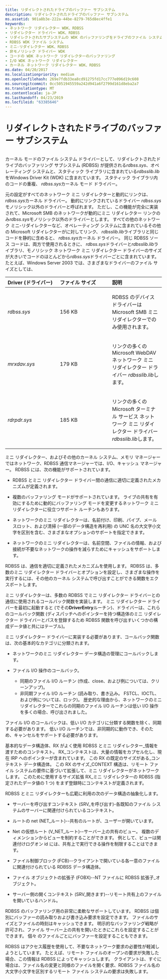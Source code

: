 ```yaml
---
title: リダイレクトされたドライブのバッファー サブシステム
description: リダイレクトされたドライブのバッファー サブシステム
ms.assetid: 901a8b3e-222a-44be-8279-765d8ec4ffe1
keywords:
- ネットワーク リダイレクター WDK、RDBSS
- リダイレクター ドライバー WDK、RDBSS
- リダイレクトされたサブシステムの WDK のバッファリングをドライブのファイル システム
- RDBSS WDK ファイル システム
- ミニ-リダイレクター WDK、RDBSS
- 非モノリシック ドライバー WDK
- コードの WDK ネットワーク リダイレクターのバッファリング
- I/O WDK ネットワーク リダイレクター
- カーネル ネットワーク リダイレクター WDK、RDBSS
ms.date: 04/20/2017
ms.localizationpriority: medium
ms.openlocfilehash: 269e7fdb33ea8cd91275fd17cc777e096d19c608
ms.sourcegitcommit: 0cc5051945559a242d941a6f2799d161d8eba2a7
ms.translationtype: MT
ms.contentlocale: ja-JP
ms.lasthandoff: 04/23/2019
ms.locfileid: "63385646"
---
```

# <a name="the-redirected-drive-buffering-subsystem"></a>リダイレクトされたドライブのバッファー サブシステム


## <span id="ddk_the_redirected_drive_buffering_subsystem_if"></span><span id="DDK_THE_REDIRECTED_DRIVE_BUFFERING_SUBSYSTEM_IF"></span>


カーネル モードのファイル システム ドライバーとして、リダイレクトされたドライブのバッファリング サブシステム (RDBSS) が提供される*rdbss.sys*、オペレーティング システムと、スタティック ライブラリに含まれている*rdbsslib.lib*をWindows Driver Kit (WDK) に含まれています。 スタティック ライブラリ内のコードの重複、 *rdbss.sys*カーネル モード ドライバー。

元の設定がすべてのネットワーク ミニ リダイレクターと動的にリンクは、 *rdbss.sys*カーネル ドライバー。 動的にリンクされているドライバー *rdbss.sys*モノリシック以外のドライバーと呼ばれます。 ただし、この機能が完全に実装されて、Microsoft SMB のネットワークが動的にミニ リダイレクター リンクのみ*rdbss.sys*モノリシック以外のドライバーとします。 すべての他のネットワーク ミニ-リダイレクターなど、オペレーティング システムに含まれているその他の Microsoft リダイレクターがに対してリンク、 *rdbsslib.lib*ライブラリと同じコードを静的に含めると、 *rdbss.sys*カーネル ドライバー。 同じ RDBSS ソース コードは、両方で使用されるときに、 *rdbss.sys*ドライバーと*rdbsslib.lib*ライブラリ、モノリシック ネットワーク ミニ リダイレクター ドライバーのサイズが大きいでコードのほとんどから*rdbss.sys*ドライバーごとに含まれています。 たとえば、Windows Server 2003 では、さまざまなドライバーのファイル サイズとしては、

<table>
<colgroup>
<col width="33%" />
<col width="33%" />
<col width="33%" />
</colgroup>
<thead>
<tr class="header">
<th align="left">Driver (ドライバー)</th>
<th align="left">ファイル サイズ</th>
<th align="left">説明</th>
</tr>
</thead>
<tbody>
<tr class="odd">
<td align="left"><p><em>rdbss.sys</em></p></td>
<td align="left"><p>156 KB</p></td>
<td align="left"><p>RDBSS のデバイス ドライバーは Microsoft SMB ミニリダイレクターでのみ使用されます。</p></td>
</tr>
<tr class="even">
<td align="left"><p><em>mrxdav.sys</em></p></td>
<td align="left"><p>179 KB</p></td>
<td align="left"><p>リンクの多くの Microsoft WebDAV ネットワーク ミニ リダイレクター ドライバー <em>rdbsslib.lib</em>します。</p></td>
</tr>
<tr class="odd">
<td align="left"><p><em>rdrpdr.sys</em></p></td>
<td align="left"><p>185 KB</p></td>
<td align="left"><p>リンクの多くの Microsoft ターミナル サービス ネットワーク ミニ リダイレクター ドライバー <em>rdbsslib.lib</em>します。</p></td>
</tr>
</tbody>
</table>

 

ミニ リダイレクター、およびその他のカーネル システム、メモリ マネージャーではネットワーク、RDBSS 通信マネージャーでは、I/O、キャッシュ マネージャー。 RDBSS には、次の機能がサポートされています。

-   RDBSS とミニ リダイレクター ドライバー間の通信に適切に定義されたメカニズムが定義されます。

-   複数のバッファリング モードがサポートされています。 ライブの共有を有効にするために動的にバッファリング モードを変更するネットワーク ミニリダイレクターに役立つサポート ルーチンもあります。

-   ネットワークのミニ リダイレクターは、名前付け、印刷、パイプ、メール スロット、および清掃 (一部のデータ構造を再利用) の UNC 名の大文字小文字を区別を含む、さまざまなオプションのサポートを指定できます。

-   ネットワークのミニ リダイレクターは、名前空間、ファイルの情報、および接続が不要なネットワークの操作を減らすためにキャッシュをサポートします。

RDBSS は、通信を適切に定義されたメカニズムを使用します。 RDBSS は、多数のミニ リダイレクター ドライバーとオプションを設定し、さまざまな操作を実行するには、その他のカーネル システムで呼び出すことができる関数をエクスポートします。

ミニ リダイレクターは、多数の RDBSS でミニ リダイレクター ドライバーとの通信に使用されるコールバック関数を実装します。 ミニ リダイレクター ドライバーを最初に起動すると (でその**DriverEntry**ルーチン)、ドライバーは、これらのコールバック関数 (ディスパッチへのポインターを持つ構造体のミニ リダイレクター ドライバーとパスを登録するため RDBSS 関数を呼び出すいくつかの構成データ値と共にはテーブル)。

ミニ リダイレクター ドライバーに実装する必要があります、コールバック関数は、次の基本的なカテゴリに分類されます。

-   ネットワークのミニ リダイレクター データ構造の管理にコールバックします。

-   ファイル I/O 操作のコールバック。
    -   同期のファイル I/O ルーチン (作成、close、および例については、クリーンアップ)。
    -   非同期ファイル I/O ルーチン (読み取り、書き込み。 FSTCL、IOCTL、および例については、ロック)。 歴史的な理由から、ネットワークのミニ リダイレクターでこれらの同期のファイル I/O ルーチンは低い I/O 操作を多くの場合、呼び出されました。

ファイル I/O のコールバックは、低い I/O カテゴリに分類する関数を除く、同期する必要があります。 低い I/O ルーチンでは、非同期的に動作でき、そのため、キャンセルをサポートする必要があります。

基本的なデータ構造体、RX がよく使用 RDBSS とミニ リダイレクター\_情報を渡すためのコンテキスト。 RX\_コンテキストは、大量の情報をカプセル化し、現在 IRP へのポインターが含まれています。 この RX の既定のサイズがある\_コンテキスト データ構造体。 この RX のサイズ\_CONTEXT 構造は、リモート ファイル システムの要件に基づいて拡張して、ミニ リダイレクターがネットワークします。 このために使用するサイズ拡張 RX\_ミニ リダイレクターの RDBSS (指定されたデータ値の 1 つ) をまず登録時にコンテキストが定義されます。

RDBSS とミニ リダイレクターも広範に利用の次のデータ構造の抽象化します。

-   サーバーを呼び出すコンテキスト (SRV\_を呼び出す)-各既知のファイル システムのサーバーに関連付けられているコンテキスト。

-   ルートの net (NET\_ルート)--共有のルートが、ユーザーが開いています。

-   Net の仮想ルート (V\_NET\_ルート)--サーバー上の共有のビュー。 複数のディメンションからビューを制約することができます。 例として、ビューは関連付けログオン id には、共有上で実行できる操作を制限することはできます。

-   ファイル制御ブロック (FCB)--クライアントで開いている各一意のファイルに関連付けられている RDBSS データ構造体。

-   ファイル オブジェクトの拡張子 (FOBX)--NT ファイルに RDBSS 拡張子\_オブジェクト。

-   サーバー側の開くコンテキスト (SRV\_開きます)--リモート共有上のファイルを開いているハンドル。

RDBSS のバッファリング用の非常に柔軟なサポートしています。 RDBSS は個別にバッファーの読み取りおよび書き込み要求を設定できます。 ファイルのサイズとファイルの時刻はキャッシュできます。 明示的なバッファリング戦略が許可され、ファイル サーバー上の共有を開いたときにこれらを設定することができます。 個々 のファイルごとにバッファーを設定することもできます。

RDBSS はアクセス履歴を使用して、不要なネットワーク要求の必要性が軽減しようとしています。 たとえば、リモート ファイルのオープンの要求が失敗した場合、この情報は RDBSS によってキャッシュします。 クライアントは、すぐに場合は、ファイル名の変更と同様のファイルを開く要求、RDBSS ファイル名の大文字小文字を区別するリモート ファイル システムの要求は失敗します。

 

 




